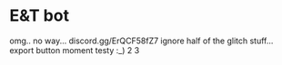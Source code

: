 # E&T bot
omg.. no way...
discord.gg/ErQCF58fZ7
ignore half of the glitch stuff... export button moment
testy :_) 2 3